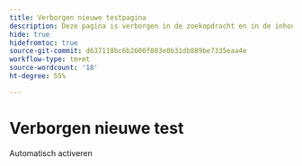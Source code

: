 ```yaml
---
title: Verborgen nieuwe testpagina
description: Deze pagina is verborgen in de zoekopdracht en in de inhoudsopgave
hide: true
hidefromtoc: true
source-git-commit: d637118bc6b2600f803e0b31db889be7335eaa4e
workflow-type: tm+mt
source-wordcount: '18'
ht-degree: 55%

---
```


# Verborgen nieuwe test

Automatisch activeren
